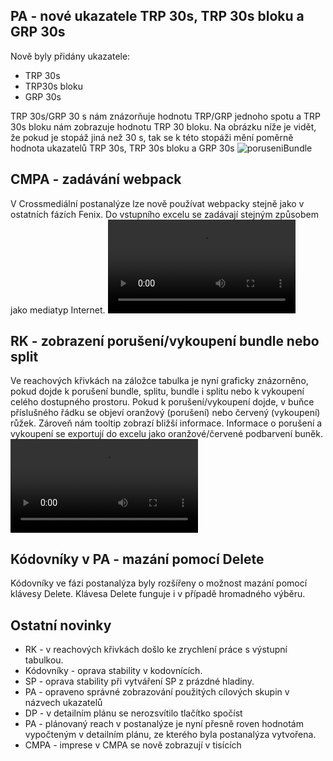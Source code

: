 ﻿---
categories: [fenix]
layout: fenix
---
## PA - nové ukazatele TRP 30s, TRP 30s bloku a GRP 30s
Nově byly přidány ukazatele:

<ul><li>TRP 30s</li>
<li>TRP30s bloku</li>
<li>GRP 30s</li></ul>

TRP 30s/GRP 30 s nám znázorňuje hodnotu TRP/GRP jednoho spotu a TRP 30s bloku nám zobrazuje hodnotu TRP 30 bloku. Na obrázku níže je vidět, že pokud je stopáž jiná než 30 s,
tak se k této stopáži mění poměrně hodnota ukazatelů TRP 30s, TRP 30s bloku a GRP 30s
![poruseniBundle]({{site.url}}/data/TRP30bloku.jpg)

## CMPA - zadávání webpack
V Crossmediální postanalýze lze nově používat webpacky stejně jako v ostatních fázích Fenix. Do vstupního excelu se zadávají stejným způsobem jako mediatyp Internet.
<video src="{{site.url}}/data/CMPA_webpack.mp4" type="video/mp4" controls></video>

## RK - zobrazení porušení/vykoupení bundle nebo split
Ve reachových křivkách na záložce tabulka je nyní graficky znázorněno, pokud dojde k porušení bundle, splitu, bundle i splitu nebo k vykoupení celého dostupného prostoru. Pokud k porušení/vykoupení dojde, v buňce příslušného řádku se objeví oranžový (porušení) nebo červený (vykoupení) růžek. Zároveň nám tooltip zobrazí bližší informace. Informace o porušení a vykoupení se exportují do excelu jako oranžové/červené podbarvení buněk.
<video src="{{site.url}}/data/ruzek_vykoupeni.mp4" type="video/mp4" controls></video>

## Kódovníky v PA - mazání pomocí Delete
Kódovníky ve fázi postanalýza byly rozšířeny o možnost mazání pomocí klávesy Delete. Klávesa Delete funguje i v případě hromadného výběru.

## Ostatní novinky
<ul><li>RK - v reachových křivkách došlo ke zrychlení práce s výstupní tabulkou.</li>
<li>Kódovníky - oprava stability v kodovnících.</li>
<li>SP - oprava stability při vytváření SP z prázdné hladiny.</li>
<li>PA - opraveno správné zobrazování použitých cílových skupin v názvech ukazatelů</li>
<li>DP - v detailním plánu se nerozsvítilo tlačítko spočíst</li>
<li>PA - plánovaný reach v postanalýze je nyní přesně roven hodnotám vypočteným v detailním plánu, ze kterého byla postanalýza vytvořena.</li>
<li>CMPA - imprese v CMPA se nově zobrazují v tisících</li></ul>
